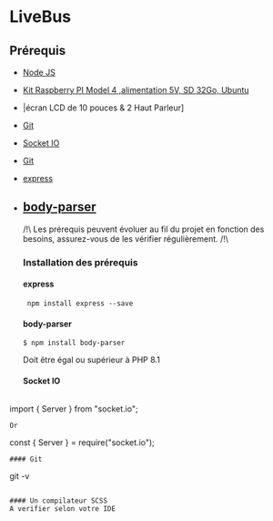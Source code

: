 # LiveBus

## Prérequis

- [Node JS](https://nodejs.org/en)
- [Kit Raspberry PI Model 4 ,alimentation 5V, SD 32Go, Ubuntu](https://www.kubii.com/fr/kits-nano-ordinateurs/3011-starter-kit-raspberry-pi4-4gb-3272496302112.html)
- |écran LCD de 10 pouces & 2 Haut Parleur]
- [Git](https://git-scm.com/download/)
- [Socket IO](https://socket.io/)
- [Git](https://git-scm.com/download/)
- [express](https://expressjs.com/fr/)
- [body-parser](https://www.npmjs.com/package/body-parser)
  - 
  /!\ Les prérequis peuvent évoluer au fil du projet en fonction des besoins, assurez-vous de les vérifier régulièrement. /!\

  ### Installation des prérequis

  #### express

  ```
   npm install express --save
  ```

  #### body-parser

  ```
  $ npm install body-parser
  ```
  Doit être égal ou supérieur à PHP 8.1

  #### Socket IO

  ```
 import { Server } from "socket.io";
  ```
Or

  ```
const { Server } = require("socket.io");
  ```
  #### Git

  ```
  git -v
  ```

  #### Un compilateur SCSS
  A verifier selon votre IDE
